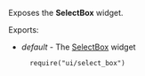 Exposes the **SelectBox** widget.

Exports:

- *default* - The [SelectBox](/api-reference/10%20UI%20Widgets/dxSelectBox '/Documentation/ApiReference/UI_Widgets/dxSelectBox/') widget

        require("ui/select_box")

